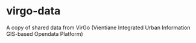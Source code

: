 # virgo-data
A copy of shared data from VirGo (Vientiane Integrated Urban Information GIS-based Opendata Platform)
